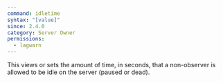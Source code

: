 ```yaml
---
command: idletime
syntax: "[value]"
since: 2.4.0
category: Server Owner
permissions:
  - lagwarn
---
```


This views or sets the amount of time, in seconds, that a non-observer is allowed to be idle on the server (paused or dead).
